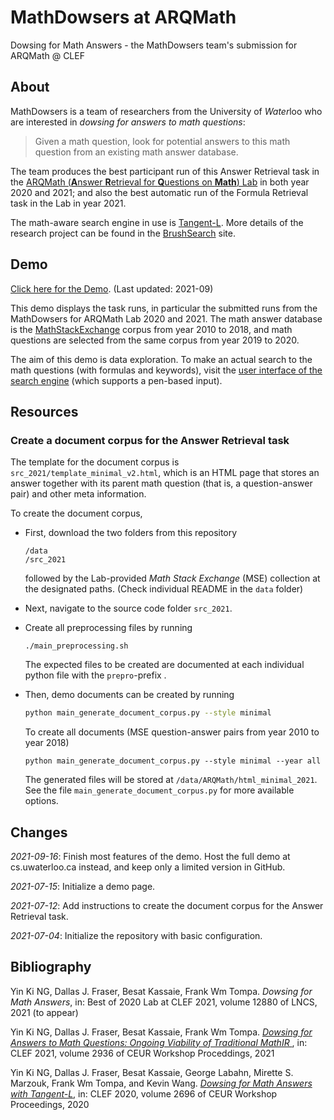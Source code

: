 # MathDowsers at ARQMath
Dowsing for Math Answers - the MathDowsers team's submission for ARQMath @ CLEF



## About

MathDowsers is a team of researchers from the University of  *Water*loo who are interested in *dowsing for answers to math questions*:

>Given a math question, look for potential answers to this math question from an existing math answer database.

The team produces the best participant run of this Answer Retrieval task in the <a href="https://www.cs.rit.edu/~dprl/ARQMath/" target="_blank">ARQMath (**A**nswer **R**etrieval for **Q**uestions on **Math**) Lab</a> in both year 2020 and 2021; and also the best automatic run of the Formula Retrieval task in the Lab in year 2021.

The math-aware search engine in use is <a href="https://cs.uwaterloo.ca/brushsearch/tangent-l/" target="_blank">Tangent-L</a>. More details of the research project can be found in the <a href="https://cs.uwaterloo.ca/brushsearch/" target="_blank">BrushSearch</a> site.



## Demo

<a href="https://cs.uwaterloo.ca/~yk2ng/MathDowsers-ARQMath/" target="_blank">Click here for the Demo</a>. (Last updated: 2021-09)

This demo displays the task runs, in particular the submitted runs from the MathDowsers for ARQMath Lab 2020 and 2021. The math answer database is the <a href="https://math.stackexchange.com/" target="_blank">MathStackExchange</a> corpus from year 2010 to 2018, and math questions are selected from the same corpus from year 2019 to 2020.

The aim of this demo is data exploration. To make an actual search to the math questions (with formulas and keywords), visit the <a href="http://mathbrush.cs.uwaterloo.ca/" target="_blank">user interface of the search engine</a> (which supports a pen-based input).



## Resources

### Create a document corpus for the Answer Retrieval task

The template for the document corpus is `src_2021/template_minimal_v2.html`, which is an HTML page that stores an answer together with its parent math question (that is, a question-answer pair) and other meta information.

To create the document corpus,


- First, download the two folders from this repository

  ```shell
  /data
  /src_2021
  ```

  followed by the Lab-provided *Math Stack Exchange* (MSE) collection at the designated paths. (Check individual README in the `data` folder)

- Next, navigate to the source code folder `src_2021`.

- Create all preprocessing files by running

  ```shell
  ./main_preprocessing.sh
  ```

  The expected files to be created are documented at each individual python file with the `prepro`-prefix .

- Then, demo documents can be created by running

  ```bash
  python main_generate_document_corpus.py --style minimal
  ```

  To create all documents (MSE question-answer pairs from year 2010 to year 2018)

  ```shell
  python main_generate_document_corpus.py --style minimal --year all
  ```

  The generated files will be stored at `/data/ARQMath/html_minimal_2021`. See the file `main_generate_document_corpus.py` for more available options.



## Changes

*2021-09-16*: Finish most features of the demo. Host the full demo at cs.uwaterloo.ca instead, and keep only a limited version in GitHub.

*2021-07-15*: Initialize a demo page.

*2021-07-12*: Add instructions to create the document corpus for the Answer Retrieval task.

*2021-07-04*: Initialize the repository with basic configuration.



## Bibliography
Yin Ki NG, Dallas J. Fraser, Besat Kassaie, Frank Wm Tompa. <i> Dowsing for Math Answers</i>, in: Best of 2020 Lab at CLEF 2021, volume 12880 of LNCS, 2021 (to appear)

Yin Ki NG, Dallas J. Fraser, Besat Kassaie, Frank Wm Tompa. <i><a href="http://ceur-ws.org/Vol-2936/paper-05.pdf" target="_blank"> Dowsing for Answers to Math Questions: Ongoing Viability of Traditional MathIR </a></i>, in: CLEF 2021, volume 2936 of CEUR Workshop Proceddings, 2021

Yin Ki NG, Dallas J. Fraser, Besat Kassaie, George Labahn, Mirette S. Marzouk, Frank Wm Tompa, and Kevin Wang. <i> <a href="http://ceur-ws.org/Vol-2696/paper_167.pdf" target="_blank">Dowsing for Math Answers with Tangent-L</a></i>, in: CLEF 2020, volume 2696 of CEUR Workshop Proceedings, 2020










